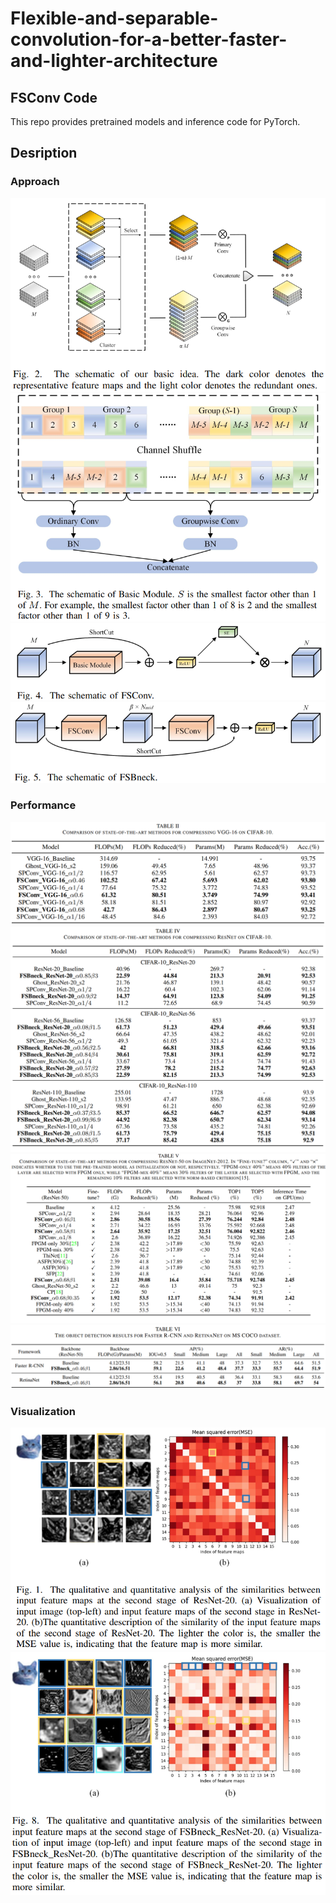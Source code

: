 # Flexible-and-separable-convolution-for-a-better-faster-and-lighter-architecture

## FSConv Code
This repo provides pretrained models and inference code for PyTorch.

## Desription

### Approach
![](images/basic_idea.png)
![](images/Basic_Module.png)
![](images/FSConv.png)
![](images/FSBneck.png)

### Performance
![](images/VGG-16_ON_CIFAR-10.png)
![](images/RESNET_ON_CIFAR-10.png)
![](images/RESNET-50_ON_IMAGENET-2012.png)
![](images/MS_COCO.png)

### Visualization
![](images/input_feature_maps_of_the_second_stage_of_ResNet-20.png)
![](images/input_feature_maps_at_the_second_stage_of_FSBneck_ResNet-20.png)
